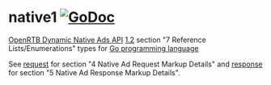 # native1 [![GoDoc](https://godoc.org/github.com/ucfunnel/openrtb-go/native1?status.svg)](https://pkg.go.dev/github.com/ucfunnel/openrtb-go/v14/native1)

[OpenRTB Dynamic Native Ads API](https://iabtechlab.com/standards/openrtb-native/) [1.2](https://iabtechlab.com/wp-content/uploads/2016/07/OpenRTB-Native-Ads-Specification-Final-1.2.pdf) section "7 Reference Lists/Enumerations" types for [Go programming language](https://golang.org/)

See [request](request/) for section "4 Native Ad Request Markup Details" and [response](response/) for section "5 Native Ad Response Markup Details".
